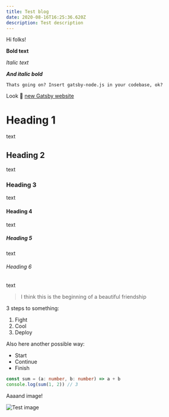 ```yaml
---
title: Test blog
date: 2020-08-16T16:25:36.620Z
description: Test description
---
```


Hi folks!

**Bold text**

_Italic text_

**_And italic bold_**

`Thats going on? Insert gatsby-node.js in your codebase, ok?`

Look 👀 [new Gatsby website](https://www.gatsbyjs.com/)

# Heading 1

text

## Heading 2

text

### Heading 3

text

#### Heading 4

text

##### Heading 5

text

###### Heading 6

text

> I think this is the beginning of a beautiful friendship

3 steps to something:

1. Fight
2. Cool
3. Deploy

Also here another possible way:

- Start
- Continue
- Finish

```typescript
const sum = (a: number, b: number) => a + b
console.log(sum(1, 2)) // 3
```

Aaaand image!

![Test image](/assets/gatsby.png 'What is a title even mean?')
